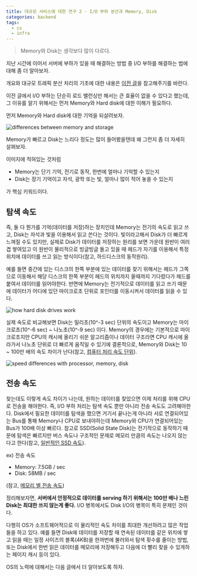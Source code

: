 ```yaml
---
title: 대규모 서비스에 대한 연구 2 - I/O 부하 분산과 Memory, Disk
categories: backend
tags:
  - cs
  - infra
---
```


> Memory와 Disk는 생각보다 많이 다르다.

지난 시간에 이어서 서버에 부하가 있을 때 해결하는 방법 중 I/O 부하를 해결하는 법에 대해 좀 더 알아보자.

개요와 대규모 트래픽 분산 처리의 기초에 대한 내용은 [이전 글](https://chuck-park.github.io/cs/large-traffic-research-1/)을 참고해주기를 바란다.

이전 글에서 I/O 부하는 단순히 로드 밸런싱만 해서는 큰 효율이 없을 수 있다고 했는데, 그 이유를 알기 위해서는 먼저 Memory와 Hard disk에 대한 이해가 필요하다.

먼저 Memory와 Hard disk에 대한 기억을 되살려보자.

![differences between memory and storage](https://img1.daumcdn.net/thumb/R1280x0/?scode=mtistory2&fname=https%3A%2F%2Fblog.kakaocdn.net%2Fdn%2FqV2y5%2Fbtsi10a7j3J%2FSChrafB2eM2flV0uDB6WT1%2Fimg.webp)

Memory가 빠르고 Disk는 느리다 정도는 많이 들어봤을텐데 왜 그런지 좀 더 자세히 살펴보자.

이미지에 적혀있는 것처럼

- Memory는 단기 기억, 전기로 동작, 한번에 얼마나 기억할 수 있는지
- Disk는 장기 기억이고 자석, 광학 또는 빛, 얼마나 많이 적어 놓을 수 있는지

가 핵심 키워드이다.

## 탐색 속도
즉, 둘 다 뭔가를 기억(데이터를 저장)하는 장치인데 Memory는 전기의 속도로 읽고 쓰고, Disk는 자석과 빛을 이용해서 읽고 쓴다는 것이다. 빛이라고해서 Disk가 더 빠르게 느껴질 수도 있지만, 실제로 Disk가 데이터를 저장하는 원리를 보면 가운데 원반이 여러겹 쌓여있고 이 원반이 물리적으로 빙글빙글 돌고 있을 때 헤드가 자기를 이용해서 특정 위치에 데이터를 쓰고 읽는 방식이다(참고, 하드디스크의 동작원리).

예를 들면 중간에 있는 디스크의 한쪽 부분에 있는 데이터를 찾기 위해서는 헤드가 그쪽으로 이동해서 해당 디스크의 한쪽 부분이 헤드의 위치까지 올때까지 기다렸다가 헤드를 붙여서 데이터를 읽어야한다. 반면에 Memory는 전기적으로 데이터를 읽고 쓰기 때문에 데이터가 어디에 있던 마이크로초 단위로 포인터를 이동시켜서 데이터를 읽을 수 있다.

![how hard disk drives work](https://blog.kakaocdn.net/dn/td7FV/btsj09QLfMH/x3bigqN5Skm1266YKDeR51/img.gif)

실제 속도로 비교해보면 Disk는 밀리초(10^-3 sec) 단위의 속도이고 Memory는 마이크로초(10^-6 sec) ~ 나노초(10^-9 sec) 이다. Memory의 경우에는 기본적으로 마이크로초지만 CPU의 캐시에 올리기 쉬운 알고리즘이나 데이터 구조라면 CPU 캐시에 올라가서 나노초 단위로 더 빠르게 움직일 수 있기에 결론적으로, Memory와 Disk는 10 ~ 100만 배의 속도 차이가 난다(참고, [컴퓨터 처리 속도 단위](https://onlyit.tistory.com/entry/%EC%BB%B4%ED%93%A8%ED%84%B0-%EC%A0%80%EC%9E%A5%EB%8B%A8%EC%9C%84-%EB%B0%8F-%EC%B2%98%EB%A6%AC%EC%86%8D%EB%8F%84-%EB%8B%A8%EC%9C%84)).

![speed differences with processor, memory, disk](https://img1.daumcdn.net/thumb/R1280x0/?scode=mtistory2&fname=https%3A%2F%2Fblog.kakaocdn.net%2Fdn%2FLPrMc%2FbtsjZxEAkXC%2FlLHlbqPZ2k7t8NGfQp8oik%2Fimg.jpg)

## 전송 속도
찾는데도 이렇게 속도 차이가 나는데, 원하는 데이터를 찾았으면 이제 처리를 위해 CPU로 전송을 해야한다. 즉, I/O 부하 처리는 탐색 속도 뿐만 아니라 전송 속도도 고려해야한다. Disk에서 필요한 데이터를 탐색을 했으면 거기서 끝나는게 아니라 서로 연결되어있는 Bus를 통해 Memory나 CPU로 보내야하는데 Memory와 CPU가 연결되어있는 Bus가 100배 이상 빠르다. 참고로 SSD(Solid State Disk)는 전기적으로 동작하기 때문에 탐색은 빠르지만 버스 속도나 구조적인 문제로 메모리 만큼의 속도는 나오지 않는다고 한다(참고, [일반적인 SSD 속도](https://www.makeuseof.com/ways-test-ssd-speed-performance/#:~:text=Common%20speeds%20for%20an%20SSD,both%20read%20and%20write%20speeds.)).

ex) 전송 속도

- Memory: 7.5GB / sec
- Disk: 58MB / sec

(참고, [메모리 별 전송 속도](https://www.crucial.kr/support/memory-speeds-compatability))

정리해보자면, **서버에서 안정적으로 데이터를 serving 하기 위해서는 100만 배나 느린 Disk는 최대한 쓰지 않는게 좋다.** I/O 병목에서도 Disk I/O의 병목이 특히 문제인 것이다.

다행히 OS가 소프트웨어적으로 이 물리적인 속도 차이를 최대한 개선하려고 많은 작업들을 하고 있다. 예를 들면 Disk에 데이터를 저장할 때 연속된 데이터를 같은 위치에 쌓고 읽을 때는 일정 사이즈의 블록(4KB)을 한꺼번에 불러와서 탐색 횟수를 줄이는 방법, 또는 Disk에서 한번 읽은 데이터를 메모리에 저장해두고 다음에 더 빨리 찾을 수 있게하는 페이지 캐시 등이 있다.

OS의 노력에 대해서는 다음 글에서 더 알아보도록 하자.